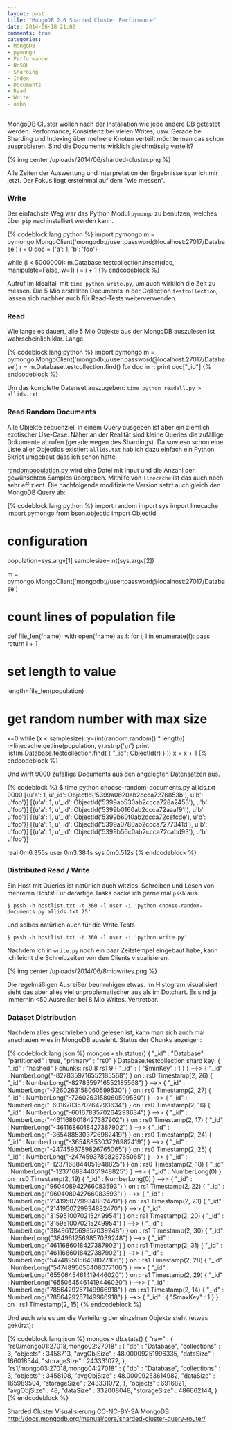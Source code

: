 ```yaml
---
layout: post
title: "MongoDB 2.6 Sharded Cluster Performance"
date: 2014-06-18 21:02
comments: true
categories:
- MongoDB
- pymongo
- Performance
- NoSQL
- Sharding
- Index
- Documents
- Read
- Write
- osbn
---
```


MongoDB Cluster wollen nach der Installation wie jede andere DB getestet werden.
Performance, Konsistenz bei vielen Writes, usw. Gerade bei Sharding und Indexing
über mehrere Knoten verteilt möchte man das schon ausprobieren. Sind die Documents
wirklich gleichmässig verteilt?

{% img center /uploads/2014/06/sharded-cluster.png %}

Alle Zeiten der Auswertung und Interpretation der Ergebnisse spar ich mir jetzt. Der Fokus liegt
ersteinmal auf dem "wie messen".

### Write

Der einfachste Weg war das Python Modul `pymongo` zu benutzen, welches über `pip`
nachinstalliert werden kann.

{% codeblock lang:python %}
import pymongo
m = pymongo.MongoClient('mongodb://user:password@localhost:27017/Database')
i = 0
doc = {'a': 1, 'b': 'foo'}

while (i < 5000000):
        m.Database.testcollection.insert(doc, manipulate=False, w=1)
        i = i + 1
{% endcodeblock %}

Aufruf im Idealfall mit `time python write.py`, um auch wirklich die Zeit zu messen.
Die 5 Mio erstellten Documents in der Collection `testcollection`, lassen sich nachher auch
für Read-Tests weiterverwenden.

### Read

Wie lange es dauert, alle 5 Mio Objekte aus der MongoDB auszulesen ist wahrscheinlich klar. Lange.

{% codeblock lang:python %}
import pymongo
m = pymongo.MongoClient('mongodb://user:password@localhost:27017/Database')
r = m.Database.testcollection.find()
for doc in r:
        print doc["_id"]
{% endcodeblock %}

Um das komplette Datenset auszugeben: `time python readall.py > allids.txt`

### Read Random Documents

Alle Objekte sequenziell in einem Query ausgeben ist aber ein ziemlich
exotischer Use-Case. Näher an der Realität sind kleine Queries die zufällige Dokumente abrufen (gerade wegen des Shardings).
Da sowieso schon eine Liste aller ObjectIds existiert `allids.txt` hab ich dazu einfach ein Python Skript umgebaut dass ich schon hatte.

[randompopulation.py](https://gist.github.com/noqqe/9955833) wird eine Datei mit Input und die Anzahl der gewünschten Samples übergeben. Mithilfe von `linecache`
ist das auch noch sehr effizient. Die nachfolgende modifizierte Version setzt
auch gleich den MongoDB Query ab:

{% codeblock lang:python %}
import random
import sys
import linecache
import pymongo
from bson.objectid import ObjectId

# configuration
population=sys.argv[1]
samplesize=int(sys.argv[2])

m = pymongo.MongoClient('mongodb://user:password@localhost:27017/Database')

# count lines of population file
def file_len(fname):
    with open(fname) as f:
        for i, l in enumerate(f):
            pass
    return i + 1

# set length to value
length=file_len(population)

# get random number with max size
x=0
while (x < samplesize):
        y=(int(random.random() * length))
        r=linecache.getline(population, y).rstrip('\n')
        print list(m.Database.testcollection.find( { "_id": ObjectId(r) } ))
        x = x + 1
{% endcodeblock %}

Und wirft 9000 zufällige Documents aus den angelegten
Datensätzen aus.

{% codeblock %}
$ time python choose-random-documents.py allids.txt 9000
[{u'a': 1, u'_id': ObjectId('5399a0620ab2ccca7276853b'), u'b': u'foo'}]
[{u'a': 1, u'_id': ObjectId('5399ab530ab2ccca728a2453'), u'b': u'foo'}]
[{u'a': 1, u'_id': ObjectId('5399b0160ab2ccca72aaaf91'), u'b': u'foo'}]
[{u'a': 1, u'_id': ObjectId('5399b60f0ab2ccca72cefcde'), u'b': u'foo'}]
[{u'a': 1, u'_id': ObjectId('5399a0780ab2ccca7277341d'), u'b': u'foo'}]
[{u'a': 1, u'_id': ObjectId('5399b56c0ab2ccca72cabd93'), u'b': u'foo'}]

real    0m6.355s
user    0m3.384s
sys     0m0.512s
{% endcodeblock %}

### Distributed Read / Write

Ein Host mit Queries ist natürlich auch witzlos. Schreiben und Lesen von mehreren Hosts!
Für derartige Tasks packe ich gerne mal `pssh` aus.

`$ pssh -h hostlist.txt -t 360 -l user -i 'python choose-random-documents.py allids.txt 25'`

und selbes natürlich auch für die Write Tests

`$ pssh -h hostlist.txt -t 360 -l user -i 'python write.py'`

Nachdem ich in `write.py` noch ein paar Zeitstempel eingebaut habe, kann ich
leicht die Schreibzeiten von den Clients visualisieren.

{% img center /uploads/2014/06/8miowrites.png %}

Die regelmäßigen Ausreißer beunruhigen etwas. Im Histogram visualisiert sieht
das aber alles viel unproblematischer aus als im Dotchart. Es sind ja immerhin
&lt;50 Ausreißer bei 8 Mio Writes. Vertretbar.

### Dataset Distribution

Nachdem alles geschrieben und gelesen ist, kann man sich auch mal anschauen wies in MongoDB aussieht.
Status der Chunks anzeigen:

{% codeblock lang:json %}
mongos> sh.status()
{  "_id" : "Database",  "partitioned" : true,  "primary" : "rs0" }
 Database.testcollection
  shard key: { "_id" : "hashed" }
  chunks:
          rs0     8
          rs1     9
  { "_id" : { "$minKey" : 1 } } -->> { "_id" : NumberLong("-8278359716552185568") } on : rs0 Timestamp(2, 26)
  { "_id" : NumberLong("-8278359716552185568") } -->> { "_id" : NumberLong("-7260263158060599530") } on : rs0 Timestamp(2, 27)
  { "_id" : NumberLong("-7260263158060599530") } -->> { "_id" : NumberLong("-6016783570264293634") } on : rs0 Timestamp(2, 16)
  { "_id" : NumberLong("-6016783570264293634") } -->> { "_id" : NumberLong("-4611686018427387902") } on : rs0 Timestamp(2, 17)
  { "_id" : NumberLong("-4611686018427387902") } -->> { "_id" : NumberLong("-3654885303726982419") } on : rs0 Timestamp(2, 24)
  { "_id" : NumberLong("-3654885303726982419") } -->> { "_id" : NumberLong("-2474593789826765065") } on : rs0 Timestamp(2, 25)
  { "_id" : NumberLong("-2474593789826765065") } -->> { "_id" : NumberLong("-1237168844051948825") } on : rs0 Timestamp(2, 18)
  { "_id" : NumberLong("-1237168844051948825") } -->> { "_id" : NumberLong(0) } on : rs0 Timestamp(2, 19)
  { "_id" : NumberLong(0) } -->> { "_id" : NumberLong("960408942766083593") } on : rs1 Timestamp(2, 22)
  { "_id" : NumberLong("960408942766083593") } -->> { "_id" : NumberLong("2141950729934882470") } on : rs1 Timestamp(2, 23)
  { "_id" : NumberLong("2141950729934882470") } -->> { "_id" : NumberLong("3159510070215249954") } on : rs1 Timestamp(2, 20)
  { "_id" : NumberLong("3159510070215249954") } -->> { "_id" : NumberLong("3849612569857039248") } on : rs1 Timestamp(2, 30)
  { "_id" : NumberLong("3849612569857039248") } -->> { "_id" : NumberLong("4611686018427387902") } on : rs1 Timestamp(2, 31)
  { "_id" : NumberLong("4611686018427387902") } -->> { "_id" : NumberLong("5474895056408077106") } on : rs1 Timestamp(2, 28)
  { "_id" : NumberLong("5474895056408077106") } -->> { "_id" : NumberLong("6550645461419446020") } on : rs1 Timestamp(2, 29)
  { "_id" : NumberLong("6550645461419446020") } -->> { "_id" : NumberLong("7856429257149966918") } on : rs1 Timestamp(2, 14)
  { "_id" : NumberLong("7856429257149966918") } -->> { "_id" : { "$maxKey" : 1 } } on : rs1 Timestamp(2, 15)
{% endcodeblock %}

Und auch wie es um die Verteilung der einzelnen Objekte steht (etwas gekürzt):

{% codeblock lang:json %}
mongos> db.stats()
{
   "raw" : {
           "rs0/mongo01:27018,mongo02:27018" : {
                   "db" : "Database",
                   "collections" : 3,
                   "objects" : 3458713,
                   "avgObjSize" : 48.00009251996335,
                   "dataSize" : 166018544,
                   "storageSize" : 243331072,
           },
           "rs1/mongo03:27018,mongo04:27018" : {
                   "db" : "Database",
                   "collections" : 3,
                   "objects" : 3458108,
                   "avgObjSize" : 48.00009253614982,
                   "dataSize" : 165989504,
                   "storageSize" : 243331072,
   },
   "objects" : 6916821,
   "avgObjSize" : 48,
   "dataSize" : 332008048,
   "storageSize" : 486662144,
}
{% endcodeblock %}

Sharded Cluster Visualisierung CC-NC-BY-SA MongoDB: http://docs.mongodb.org/manual/core/sharded-cluster-query-router/
